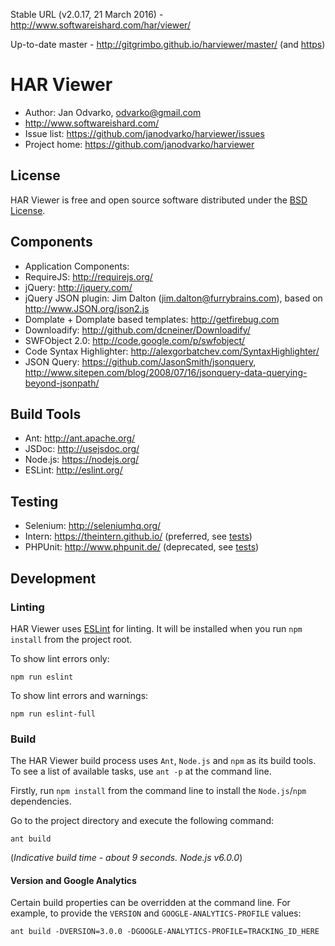 Stable URL (v2.0.17, 21 March 2016) - http://www.softwareishard.com/har/viewer/

Up-to-date master - http://gitgrimbo.github.io/harviewer/master/ (and [https](https://gitgrimbo.github.io/harviewer/master/))

# HAR Viewer

* Author: Jan Odvarko, odvarko@gmail.com
* http://www.softwareishard.com/
* Issue list: https://github.com/janodvarko/harviewer/issues
* Project home: https://github.com/janodvarko/harviewer

## License

HAR Viewer is free and open source software distributed under the [BSD License](https://github.com/janodvarko/harviewer/blob/master/webapp/license.txt).

## Components

* Application Components:
* RequireJS: http://requirejs.org/
* jQuery: http://jquery.com/
* jQuery JSON plugin: Jim Dalton (jim.dalton@furrybrains.com), based on http://www.JSON.org/json2.js
* Domplate + Domplate based templates: http://getfirebug.com
* Downloadify: http://github.com/dcneiner/Downloadify/
* SWFObject 2.0: http://code.google.com/p/swfobject/
* Code Syntax Highlighter: http://alexgorbatchev.com/SyntaxHighlighter/
* JSON Query: https://github.com/JasonSmith/jsonquery, http://www.sitepen.com/blog/2008/07/16/jsonquery-data-querying-beyond-jsonpath/

## Build Tools

* Ant: http://ant.apache.org/
* JSDoc: http://usejsdoc.org/
* Node.js: https://nodejs.org/
* ESLint: http://eslint.org/

## Testing

* Selenium: http://seleniumhq.org/
* Intern: https://theintern.github.io/ (preferred, see [tests](tests/))
* PHPUnit: http://www.phpunit.de/ (deprecated, see [tests](selenium/tests))

## Development

### Linting

HAR Viewer uses [ESLint](http://eslint.org/) for linting.  It will be installed when you run `npm install` from the project root.

To show lint errors only:

    npm run eslint

To show lint errors and warnings:

    npm run eslint-full

### Build

The HAR Viewer build process uses `Ant`, `Node.js` and `npm` as its build tools.  To see a list of available tasks, use `ant -p` at the command line.

Firstly, run `npm install` from the command line to install the `Node.js`/`npm` dependencies.

Go to the project directory and execute the following command:

`ant build`

(*Indicative build time - about 9 seconds.  Node.js v6.0.0*)

#### Version and Google Analytics

Certain build properties can be overridden at the command line.  For example, to provide the `VERSION` and `GOOGLE-ANALYTICS-PROFILE` values:

`ant build -DVERSION=3.0.0 -DGOOGLE-ANALYTICS-PROFILE=TRACKING_ID_HERE`
